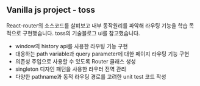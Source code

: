 ## Vanilla js project - toss

React-router의 소스코드를 살펴보고 내부 동작원리를 파악해 라우팅 기능을 학습 목적으로 구현했습니다.
toss의 기술블로그 ui를 참고했습니다.

- window의 history api를 사용한 라우팅 기능 구현 
- 대응하는 path variable과 query parameter에 대한 페이지 라우팅 기능 구현
- 의존성 주입으로 사용할 수 있도록 Router 클래스 생성
- singleton 디자인 패턴을 사용한 라우터 전역 관리
- 다양한 pathname과 동적 라우팅 경로를 고려한 unit test 코드 작성
